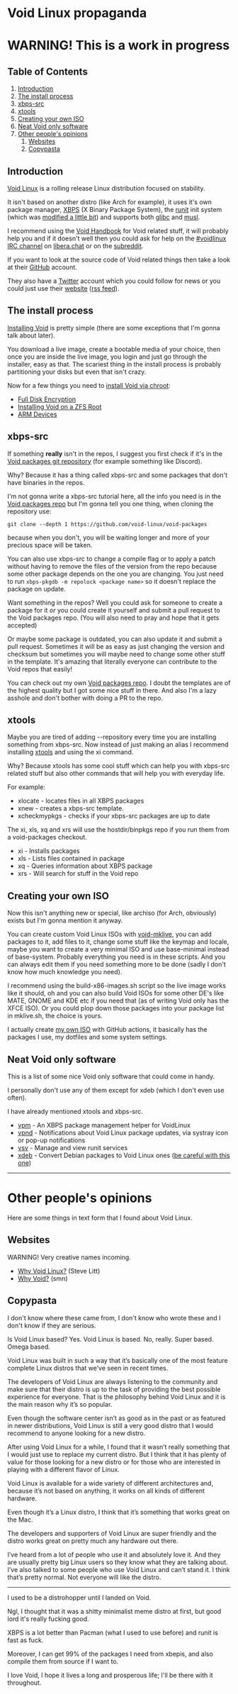 # Void Linux propaganda

# WARNING! This is a work in progress

## Table of Contents
1. [Introduction](#Introduction)
1. [The install process](#The%20install%20process)
1. [xbps-src](#xbps-src)
1. [xtools](#xtools)
1. [Creating your own ISO](#Creating%20your%20own%20ISO)
1. [Neat Void only software](#Neat%20Void%20only%20software)
1. [Other people's opinions](#Other%20people&#8217;s%20opinions)
    1. [Websites](#Websites)
    1. [Copypasta](#Copypasta)

## Introduction
[Void Linux](https://voidlinux.org) is a rolling release Linux distribution focused on stability.

It isn't based on another distro (like Arch for example), it uses it's own package manager, [XBPS](https://github.com/void-linux/xbps) (X Binary Package System), the [runit](http://smarden.org/runit/) init system (which was [modified a little bit](https://github.com/void-linux/runit)) and supports both [glibc](https://www.gnu.org/software/libc/) and [musl](http://musl.libc.org/).

I recommend using the [Void Handbook](https://docs.voidlinux.org/) for Void related stuff, it will probably help you and if it doesn't well then you could ask for help on the [#voidlinux IRC channel](ircs://irc.libera.chat/#voidlinux) on [libera.chat](https://libera.chat) or on the [subreddit](https://www.reddit.com/r/voidlinux/).

If you want to look at the source code of Void related things then take a look at their [GitHub](https://github.com/void-linux) account.

They also have a [Twitter](https://twitter.com/voidlinux) account which you could follow for news <span style="display: none;">(and a BLM tweet once in a century) </span>or you could just use their [website](https://voidlinux.org/news/) ([rss feed](https://voidlinux.org/atom.xml)).

## The install process
[Installing Void](https://docs.voidlinux.org/installation/live-images/guide.html) is pretty simple (there are some exceptions that I'm gonna talk about later).

You download a live image, create a bootable media of your choice, then once you are inside the live image, you login and just go through the installer, easy as that. The scariest thing in the install process is probably partitioning your disks but even that isn't crazy.

Now for a few things you need to [install Void via chroot](https://docs.voidlinux.org/installation/guides/chroot.html):

- [Full Disk Encryption](https://docs.voidlinux.org/installation/guides/fde.html)
- [Installing Void on a ZFS Root](https://docs.voidlinux.org/installation/guides/zfs.html)
- [ARM Devices](https://docs.voidlinux.org/installation/guides/arm-devices/index.html)

## xbps-src
If something **really** isn't in the repos, I suggest you first check if it's in the [Void packages git repository](https://github.com/void-linux/void-packages) (for example something like Discord).

Why? Because it has a thing called xbps-src and some packages that don't have binaries in the repos.

I'm not gonna write a xbps-src tutorial here, all the info you need is in the [Void packages repo](https://github.com/void-linux/void-packages) but I'm gonna tell you one thing, when cloning the repository use:

```
git clone --depth 1 https://github.com/void-linux/void-packages
```

because when you don't, you will be waiting longer and more of your precious space will be taken.

You can also use xbps-src to change a compile flag or to apply a patch without having to remove the files of the version from the repo because some other package depends on the one you are changing. You just need to run ``xbps-pkgdb -m repolock <package name>`` so it doesn't replace the package on update.

Want something in the repos? Well you could ask for someone to create a package for it *or* you could create it yourself and submit a pull request to the Void packages repo. (You will also need to pray and hope that it gets accepted)

Or maybe some package is outdated, you can also update it and submit a pull request. Sometimes it will be as easy as just changing the version and checksum but sometimes you will maybe need to change some other stuff in the template. It's amazing that literally everyone can contribute to the Void repos that easily!

You can check out my own [Void packages repo](https://github.com/notchtc/custom-void-packages). I doubt the templates are of the highest quality but I got some nice stuff in there. And also I'm a lazy asshole and don't bother with doing a PR to the repo.

## xtools
Maybe you are tired of adding \-\-repository every time you are installing something from xbps-src. Now instead of just making an alias I recommend installing [xtools](https://git.vuxu.org/xtools/about/) and using the xi command.

Why? Because xtools has some cool stuff which can help you with xbps-src related stuff but also other commands that will help you with everyday life.

For example:

- xlocate - locates files in all XBPS packages
- xnew - creates a xbps-src template.
- xcheckmypkgs - checks if your xbps-src packages are up to date

The xi, xls, xq and xrs will use the hostdir/binpkgs repo if you run them from a void-packages checkout.

- xi - Installs packages
- xls - Lists files contained in package
- xq - Queries information about XBPS package
- xrs - Will search for stuff in the Void repo

## Creating your own ISO
Now this isn't anything new or special, like archiso (for Arch, obviously) exists but I'm gonna mention it anyway.

You can create custom Void Linux ISOs with [void-mklive](https://github.com/void-linux/void-mklive), you can add packages to it, add files to it, change some stuff like the keymap and locale, maybe you want to create a very minimal ISO and use base-minimal instead of base-system. Probably everything you need is in these scripts. And you can always edit them if you need something more to be done (sadly I don't know how much knowledge you need).

I recommend using the build-x86-images.sh script so the live image works like it should, oh and you can also build Void ISOs for some other DE's like MATE, GNOME and KDE etc if you need that (as of writing Void only has the XFCE ISO). Or you could plop down those packages into your package list in mklive.sh, the choice is yours.

I actually create [my own ISO](https://github.com/notchtc/voidlinux-iso-extra) with GitHub actions, it basically has the packages I use, my dotfiles and some system settings.

## Neat Void only software
This is a list of some nice Void only software that could come in handy.

I personally don't use any of them except for xdeb (which I don't even use often).

I have already mentioned xtools and xbps-src.

- [vpm](https://github.com/netzverweigerer/vpm) - An XBPS package management helper for VoidLinux
- [vpnd](https://gitlab.com/emacsomancer/vpnd) - Notifications about Void Linux package updates, via systray icon or pop-up notifications
- [vsv](https://github.com/bahamas10/vsv) - Manage and view runit services
- [xdeb](https://github.com/toluschr/xdeb) - Convert Debian packages to Void Linux ones ([be careful with this one](https://www.reddit.com/r/voidlinux/comments/tbd7xp/please_stop_using_xdeb_use_flatpak_instead/))

---

# Other people's opinions
Here are some things in text form that I found about Void Linux.

## Websites
WARNING! Very creative names incoming.

- [Why Void Linux?](http://www.troubleshooters.com/linux/void/whyvoid.htm) (Steve Litt)
- [Why Void?](https://sm-idk.me/why_void/) (smn)

## Copypasta
I don't know where these came from, I don't know who wrote these and I don't know if they are serious.

Is Void Linux based? Yes. Void Linux is based.
No, really. Super based. Omega based.

Void Linux was built in such a way that it’s basically one of the most feature complete Linux distros that we’ve seen in recent times.

The developers of Void Linux are always listening to the community and make sure that their distro is up to the task of providing the best possible experience for everyone. That is the philosophy behind Void Linux and it is the main reason why it’s so popular.

Even though the software center isn’t as good as in the past or as featured in newer distributions, Void Linux is still a very good distro that I would recommend to anyone looking for a new distro.

After using Void Linux for a while, I found that it wasn’t really something that I would just use to replace my current distro. But I think that it has plenty of value for those looking for a new distro or for those who are interested in playing with a different flavor of Linux.

Void Linux is available for a wide variety of different architectures and, because it’s not based on anything, it works on all kinds of different hardware.

Even though it’s a Linux distro, I think that it’s something that works great on the Mac.

The developers and supporters of Void Linux are super friendly and the distro works great on pretty much any hardware out there.

I’ve heard from a lot of people who use it and absolutely love it.
And they are usually pretty big Linux users so they know what they are talking about.
I’ve also talked to some people who use Void Linux and can’t stand it.
I think that’s pretty normal. Not everyone will like the distro.

---

I used to be a distrohopper until I landed on Void.

Ngl, I thought that it was a shitty minimalist meme distro at first, but good lord it's really fucking good.

XBPS is a lot better than Pacman (what I used to use before) and runit is fast as fuck.

Moreover, I can get 99% of the packages I need from xbepis, and also compile them from source if I want to.

I love Void, I hope it lives a long and prosperous life; I'll be there with it throughout.
